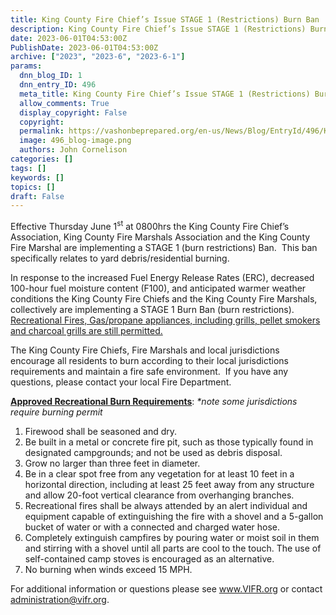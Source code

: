 ```yaml
---
title: King County Fire Chief’s Issue STAGE 1 (Restrictions) Burn Ban
description: King County Fire Chief’s Issue STAGE 1 (Restrictions) Burn Ban
date: 2023-06-01T04:53:00Z
PublishDate: 2023-06-01T04:53:00Z
archive: ["2023", "2023-6", "2023-6-1"]
params:
  dnn_blog_ID: 1
  dnn_entry_ID: 496
  meta_title: King County Fire Chief’s Issue STAGE 1 (Restrictions) Burn Ban
  allow_comments: True
  display_copyright: False
  copyright:
  permalink: https://vashonbeprepared.org/en-us/News/Blog/EntryId/496/King-County-Fire-Chief-rsquo-s-Issue-STAGE-1-Restrictions-Burn-Ban
  image: 496_blog-image.png
  authors: John Cornelison
categories: []
tags: []
keywords: []
topics: []
draft: False
---
```


<p>Effective Thursday June 1<sup>st</sup> at 0800hrs the King County Fire Chief&rsquo;s Association, King County Fire Marshals Association and the King County Fire Marshal are implementing a STAGE 1 (burn restrictions) Ban.&nbsp; This ban specifically relates to yard debris/residential burning.</p>

<p>In response to the increased Fuel Energy Release Rates (ERC), decreased 100-hour fuel moisture content (F100), and anticipated warmer weather conditions the King County Fire Chiefs and the King County Fire Marshals, collectively are implementing a STAGE 1 Burn Ban (burn restrictions).&nbsp; <u>Recreational Fires, Gas/propane appliances, including grills, pellet smokers and charcoal grills are still permitted.</u></p>

<p>The King County Fire Chiefs, Fire Marshals and local jurisdictions encourage all residents to burn according to their local jurisdictions requirements and maintain a fire safe environment.&nbsp; If you have any questions, please contact your local Fire Department.</p>

<p><b><u>Approved Recreational Burn Requirements</u></b>: <i>*note some jurisdictions require burning permit</i></p>

<ol>
 <li>Firewood shall be seasoned and dry.</li>
 <li>Be built in a metal or concrete fire pit, such as those typically found in designated campgrounds; and not be used as debris disposal.</li>
 <li>Grow no larger than three feet in diameter.</li>
 <li>Be in a clear spot free from any vegetation for at least 10 feet in a horizontal direction, including at least 25 feet away from any structure and allow 20-foot vertical clearance from overhanging branches.</li>
 <li>Recreational fires shall be always attended by an alert individual and equipment capable of extinguishing the fire with a shovel and a 5-gallon bucket of water or with a connected and charged water hose.</li>
 <li>Completely extinguish campfires by pouring water or moist soil in them and stirring with a shovel until all parts are cool to the touch. The use of self-contained camp stoves is encouraged as an alternative.</li>
 <li>No burning when winds exceed 15 MPH.</li>
</ol>

<p>For additional information or questions please see <a href="https://www.VIFR.org" target="_blank">www.VIFR.org</a> or contact <a href="mailto:administration@vifr.org">administration@vifr.org</a>.&nbsp;</p>

